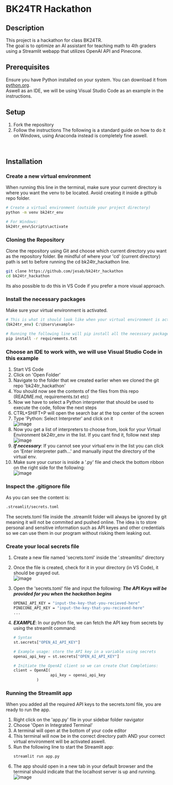 # BK24TR Hackathon

## Description
This project is a hackathon for class BK24TR.<br>
The goal is to optimize an AI assistant for teaching math to 4th graders using a Streamlit webapp that utilizes OpenAI API and Pinecone.
<br>

## Prerequisites
Ensure you have Python installed on your system. You can download it from [python.org](https://www.python.org/downloads/).<br>
Aswell as an IDE, we will be using Visual Studio Code as an example in the instructions.
<br>

## Setup
1. Fork the repository
2. Follow the instructions
The following is a standard guide on how to do it on Windows, using Anaconda instead is completely fine aswell.
<br>

## Installation

### Create a new virtual environment
When running this line in the terminal, make sure your current directory is where you want the venv to be located.
Avoid creating it inside a github repo folder.
```bash
# Create a virtual environment (outside your project directory)
python -m venv bk24tr_env

# For Windows:
bk24tr_env\Scripts\activate
```

### Cloning the Repository
Clone the repository using Git and choose which current directory you want as the repository folder.
Be mindful of where your 'cd' (current directory) path is set to before running the cd bk24tr_hackathon line.
```bash
git clone https://github.com/jesab/bk24tr_hackathon
cd bk24tr_hackathon
```
Its also possible to do this in VS Code if you prefer a more visual approach.


### Install the necessary packages
Make sure your virtual environment is activated.
```bash
# This is what it should look like when your virtual environment is activated
(bk24tr_env) C:\Users\example>

# Running the following line will pip install all the necessary packages for the project
pip install -r requirements.txt
```

### Choose an IDE to work with, we will use Visual Studio Code in this example
1. Start VS Code
2. Click on 'Open Folder'
3. Navigate to the folder that we created earlier when we cloned the git repo 'bk24tr_hackathon'
4. You should now see the contents of the files from this repo (README.md, requirements.txt etc)
5. Now we have to select a Python interpreter that should be used to execute the code, follow the next steps
6. CTRL+SHIFT+P will open the search bar at the top center of the screen
7. Type 'Python: Select Interpreter' and click on it <br>
![image](https://github.com/jesab/bk24tr_hackathon/assets/118614390/3c7ac42a-c0a3-4a64-a5fa-d6158612427d)
8. Now you get a list of interpreters to choose from, look for your Virtual Environment bk24tr_env in the list. If you cant find it, follow next step<br>
![image](https://github.com/jesab/bk24tr_hackathon/assets/118614390/1a98a8d9-a8b5-4b57-a205-5af4edab027a)
9. ***If necessary***: If you cannot see your virtual env in the list you can click on 'Enter interpreter path...' and manually input the directory of the virtual env.
10. Make sure your cursor is inside a '.py' file and check the bottom ribbon on the right side for the following:<br>
![image](https://github.com/jesab/bk24tr_hackathon/assets/118614390/2746af1f-f816-4c5b-abe2-69dcd720d8a6)

### Inspect the .gitignore file
As you can see the content is:
```bash
.streamlit/secrets.toml
```
The secrets.toml file inside the .streamlit folder will always be ignored by git meaning it will not be commited and pushed online.
The idea is to store personal and sensitive information such as API keyes and other credentials so we can use them in our program without risking them leaking out.

### Create your local secrets file
1. Create a new file named 'secrets.toml' inside the '.streamlits/' directory
2. Once the file is created, check for it in your directory (in VS Code), it should be grayed out.<br>
![image](https://github.com/jesab/bk24tr_hackathon/assets/118614390/f7c1e417-491d-435f-883a-cd0744c20ae4)

3. Open the 'secrets.toml' file and input the following:
	***The API Keys will be provided for you when the hackathon begins***
   ```bash
   OPENAI_API_KEY = "input-the-key-that-you-recieved-here"
   PINECONE_API_KEY = "input-the-key-that-you-recieved-here"
   ...
   ```
4. ***EXAMPLE***: In our python file, we can fetch the API key from secrets by using the streamlit command:
   ```python
   # Syntax
   st.secrets["OPEN_AI_API_KEY"]

   # Example usage: store the API key in a variable using secrets
   openai_api_key = st.secrets["OPEN_AI_API_KEY"]

   # Initiate the OpenAI client so we can create Chat Completions:
   client = OpenAI(
                   api_key = openai_api_key
             )
   ```

### Running the Streamlit app
When you added all the required API keys to the secrets.toml file, you are ready to run the app.
1. Right click on the 'app.py' file in your sidebar folder navigator
2. Choose 'Open in Integrated Terminal'
3. A terminal will open at the bottom of your code editor
4. This terminal will now be in the correct directory path AND your correct virtual environment will be activated aswell.
5. Run the following line to start the Streamlit app:
	```bash
	streamlit run app.py
	```
6. The app should open in a new tab in your default browser and the terminal should indicate that the localhost server is up and running.<br>
![image](https://github.com/jesab/bk24tr_hackathon/assets/118614390/ea0217f1-6266-490b-8f73-fdb5e2b0d76a)
